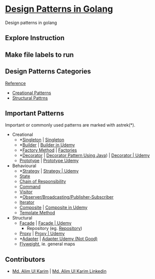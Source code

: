 # [Design Patterns in Golang](https://github.com/Evatix/golang-go-design-patterns)

Design patterns in golang

## Explore Instruction

## Make file labels to run

## Design Patterns Categories

[Reference](https://github.com/schleary/designPatterns/blob/master/Section%201%20-%20Intro/Design-Patterns-Introduction.pdf)

- [Creational Patterns](https://bit.ly/32sgRSg)
- [Structural Pattrns](https://bit.ly/2EscOxg)

## Important Patterns

Important or commonly used patterns are marked with astrek(*).

- Creational
  - *[Singleton](https://refactoring.guru/design-patterns/singleton) | [Singleton](https://www.udemy.com/course/design-patterns-go/learn/lecture/17118426#content)
  - *[Builder](https://refactoring.guru/design-patterns/builder) | [Builder in Udemy](https://www.udemy.com/course/design-patterns-go/learn/lecture/17012544#content)
  - *[Factory Method](https://refactoring.guru/design-patterns/factory-method) | [Factories](https://www.udemy.com/course/design-patterns-go/learn/lecture/17039320#content)
  - *[Decorator](https://refactoring.guru/design-patterns/decorator) | [Decorator Pattern Using Java](https://www.tutorialspoint.com/design_pattern/decorator_pattern.htm)) | [Decorator | Udemy](https://www.udemy.com/course/design-patterns-go/learn/lecture/17249382#content)
  - [Prototype](https://refactoring.guru/design-patterns/prototype) | [Prototype Udemy](https://www.udemy.com/course/design-patterns-go/learn/lecture/17115840#content)
- Behavioural
  - *[Strategy](https://refactoring.guru/design-patterns/strategy) | [Strategy | Udemy](https://www.udemy.com/course/design-patterns-go/learn/lecture/17345762#content)
  - [State](https://refactoring.guru/design-patterns/state)
  - [Chain of Responsibility](https://refactoring.guru/design-patterns/chain-of-responsibility)
  - [Command](https://refactoring.guru/design-patterns/command)
  - [Visitor](https://refactoring.guru/design-patterns/visitor)
  - *[Observer/Broadcasting/Publisher-Subscriber](https://refactoring.guru/design-patterns/observer)
  - [Iterator](https://refactoring.guru/design-patterns/iterator)
  - [Composite](https://refactoring.guru/design-patterns/composite) | [Composite in Udemy](https://www.udemy.com/course/design-patterns-go/learn/lecture/17247478#content)
  - [Template Method](https://refactoring.guru/design-patterns/template-method)
- Structural
  - [Facade](https://refactoring.guru/design-patterns/facade) | [Facade | Udemy](https://www.udemy.com/course/design-patterns-go/learn/lecture/17252788#content)
     - Repository (eg. [Repository](https://stackoverflow.com/questions/23213543/what-type-is-repository-pattern-in))
  - [Proxy](https://refactoring.guru/design-patterns/proxy) | [Proxy | Udemy](https://www.udemy.com/course/design-patterns-go/learn/lecture/17262546#content)
  - *[Adapter](https://refactoring.guru/design-patterns/adapter) | [Adapter Udemy (Not Good)](https://www.udemy.com/course/design-patterns-go/learn/lecture/17133984#content)
  - [Flyweight](https://refactoring.guru/design-patterns/flyweight), ie. general maps

## Contributors

- [Md. Alim Ul Karim](https://github.com/aukgit) | [Md. Alim Ul Karim Linkedin](https://bd.linkedin.com/in/alimkarim)
